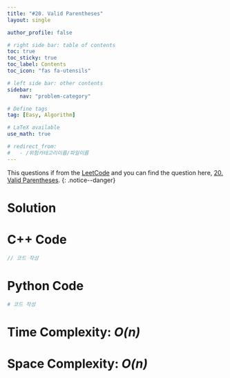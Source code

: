 ```yaml
---
title: "#20. Valid Parentheses"
layout: single

author_profile: false

# right side bar: table of contents
toc: true
toc_sticky: true
toc_label: Contents
toc_icon: "fas fa-utensils"

# left side bar: other contents
sidebar:
    nav: "problem-category"

# Define tags
tag: [Easy, Algorithm]

# LaTeX available
use_math: true

# redirect_from:
#   - /위험카테고리이름/파일이름
---
```


This questions if from the [LeetCode](https://leetcode.com) and you can find the question here, [20. Valid Parentheses](https://leetcode.com/problems/valid-parentheses/).
{: .notice--danger}

# Solution
<!-- 글로서 답 설명 -->

# C++ Code
```c++
// 코드 작성
```

# Python Code
~~~python
# 코드 작성
~~~

# Time Complexity: *$O(n)$*
<!-- 글로 설명 -->

# Space Complexity: *$O(n)$*
<!-- 글로 설명 -->
